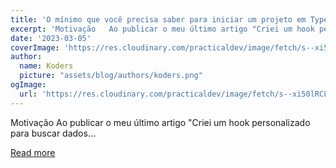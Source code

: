 ```yaml
---
title: 'O mínimo que você precisa saber para iniciar um projeto em TypeScript'
excerpt: 'Motivação   Ao publicar o meu último artigo "Criei um hook personalizado para buscar dados...'
date: '2023-03-05'
coverImage: 'https://res.cloudinary.com/practicaldev/image/fetch/s--xi50lRCL--/c_imagga_scale,f_auto,fl_progressive,h_420,q_auto,w_1000/https://dev-to-uploads.s3.amazonaws.com/uploads/articles/i2b8k7626qqrfl3j1f6p.png'
author:
  name: Koders
  picture: "assets/blog/authors/koders.png"
ogImage:
  url: 'https://res.cloudinary.com/practicaldev/image/fetch/s--xi50lRCL--/c_imagga_scale,f_auto,fl_progressive,h_420,q_auto,w_1000/https://dev-to-uploads.s3.amazonaws.com/uploads/articles/i2b8k7626qqrfl3j1f6p.png'
---
```


Motivação   Ao publicar o meu último artigo "Criei um hook personalizado para buscar dados...

[Read more](https://dev.to/dellamora/o-minimo-que-voce-precisa-saber-para-iniciar-um-projeto-em-typescript-l13)
